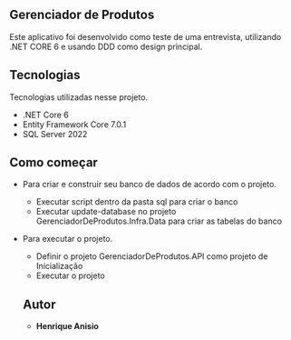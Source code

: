 ## Gerenciador de Produtos
Este aplicativo foi desenvolvido como teste de uma entrevista, utilizando .NET CORE 6 e usando DDD como design principal.


## Tecnologias

Tecnologias utilizadas nesse projeto.

* .NET Core 6
* Entity Framework Core 7.0.1
* SQL Server 2022

## Como começar

* Para criar e construir seu banco de dados de acordo com o projeto.
    - Executar script dentro da pasta sql para criar o banco
    - Executar update-database no projeto GerenciadorDeProdutos.Infra.Data para criar as tabelas do banco
  
* Para executar o projeto.
    - Definir o projeto GerenciadorDeProdutos.API como projeto de Inicialização
    - Executar o projeto

  ## Autor

  * **Henrique Anisio** 
